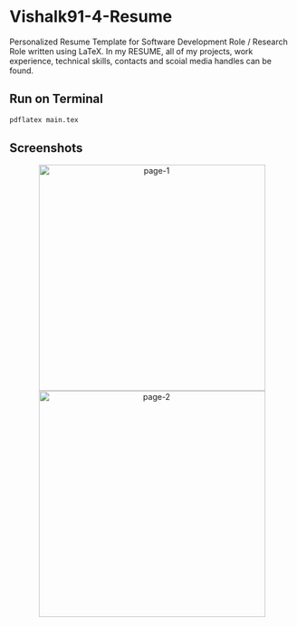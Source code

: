 # Vishalk91-4-Resume
Personalized Resume Template for Software Development Role / Research Role written using LaTeX. 
In my RESUME, all of my projects, work experience, technical skills, contacts and scoial media handles can be found.

## Run on Terminal

```sh
pdflatex main.tex
```

## Screenshots

<p align="center">
    <img alt="page-1" src="" width="400">
    <img alt="page-2" src="" width="400">
</p>
